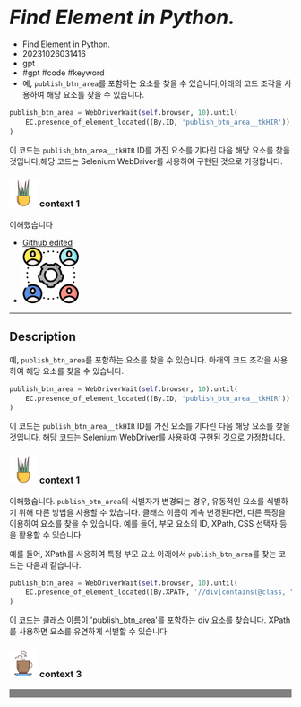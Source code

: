# **<span style="font-size: 35px; font-style: italic;">Find Element in Python.</span>**


- Find Element in Python.  
- 20231026031416  
- gpt  
- #gpt #code #keyword  
- 예, `publish_btn_area`를 포함하는 요소를 찾을 수 있습니다,아래의 코드 조각을 사용하여 해당 요소를 찾을 수 있습니다.

```python
publish_btn_area = WebDriverWait(self.browser, 10).until(
    EC.presence_of_element_located((By.ID, 'publish_btn_area__tkHIR'))
)
```

이 코드는 `publish_btn_area__tkHIR` ID를 가진 요소를 기다린 다음 해당 요소를 찾을 것입니다,해당 코드는 Selenium WebDriver를 사용하여 구현된 것으로 가정합니다.


###  <img src="https://raw.githubusercontent.com/d10000usd/WebDocuments/main/public/icon/space/workspace-vector-free-icon-set-36.png" width="50" height="50" /> context 1  



이해했습니다  
- [Github edited](http://www.github.com "깃허브")
- <img src="https://raw.githubusercontent.com/d10000usd/WebDocuments/main/public/icon/Team/22-gear assembly.svg" width="100" height="100" />  
**** 


## Description  

예, `publish_btn_area`를 포함하는 요소를 찾을 수 있습니다. 아래의 코드 조각을 사용하여 해당 요소를 찾을 수 있습니다.

```python
publish_btn_area = WebDriverWait(self.browser, 10).until(
    EC.presence_of_element_located((By.ID, 'publish_btn_area__tkHIR'))
)
```

이 코드는 `publish_btn_area__tkHIR` ID를 가진 요소를 기다린 다음 해당 요소를 찾을 것입니다. 해당 코드는 Selenium WebDriver를 사용하여 구현된 것으로 가정합니다.


###  <img src="https://raw.githubusercontent.com/d10000usd/WebDocuments/main/public/icon/space/workspace-vector-free-icon-set-36.png" width="50" height="50" /> context 1  



이해했습니다. `publish_btn_area`의 식별자가 변경되는 경우, 유동적인 요소를 식별하기 위해 다른 방법을 사용할 수 있습니다. 클래스 이름이 계속 변경된다면, 다른 특징을 이용하여 요소를 찾을 수 있습니다. 예를 들어, 부모 요소의 ID, XPath, CSS 선택자 등을 활용할 수 있습니다.

예를 들어, XPath를 사용하여 특정 부모 요소 아래에서 `publish_btn_area`를 찾는 코드는 다음과 같습니다.

```python
publish_btn_area = WebDriverWait(self.browser, 10).until(
    EC.presence_of_element_located((By.XPATH, '//div[contains(@class, "publish_btn_area")]'))
)
```

이 코드는 클래스 이름이 'publish_btn_area'를 포함하는 div 요소를 찾습니다. XPath를 사용하면 요소를 유연하게 식별할 수 있습니다. 


###  <img src="https://raw.githubusercontent.com/d10000usd/WebDocuments/main/public/icon/space/workspace-vector-free-icon-set-30.png" width="50" height="50" /> context 3  



<div style="background-color: grey; height: 15px;"></div>

